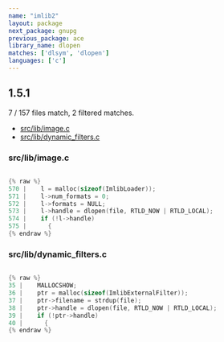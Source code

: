 ```yaml
---
name: "imlib2"
layout: package
next_package: gnupg
previous_package: ace
library_name: dlopen
matches: ['dlsym', 'dlopen']
languages: ['c']
---
```

## 1.5.1
7 / 157 files match, 2 filtered matches.

 - [src/lib/image.c](#srclibimagec)
 - [src/lib/dynamic_filters.c](#srclibdynamic_filtersc)

### src/lib/image.c

```c

{% raw %}
570 |    l = malloc(sizeof(ImlibLoader));
571 |    l->num_formats = 0;
572 |    l->formats = NULL;
573 |    l->handle = dlopen(file, RTLD_NOW | RTLD_LOCAL);
574 |    if (!l->handle)
575 |      {
{% endraw %}

```
### src/lib/dynamic_filters.c

```c

{% raw %}
35 |    MALLOCSHOW;
36 |    ptr = malloc(sizeof(ImlibExternalFilter));
37 |    ptr->filename = strdup(file);
38 |    ptr->handle = dlopen(file, RTLD_NOW | RTLD_LOCAL);
39 |    if (!ptr->handle)
40 |      {
{% endraw %}

```